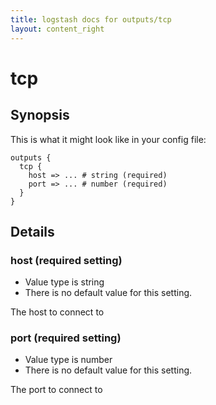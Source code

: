 ```yaml
---
title: logstash docs for outputs/tcp
layout: content_right
---
```

# tcp



## Synopsis

This is what it might look like in your config file:

    outputs {
      tcp {
        host => ... # string (required)
        port => ... # number (required)
      }
    }

## Details

### host (required setting)

* Value type is string
* There is no default value for this setting.

The host to connect to

### port (required setting)

* Value type is number
* There is no default value for this setting.

The port to connect to

